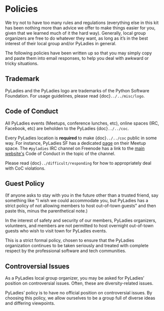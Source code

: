 # Policies

We try not to have too many rules and regulations (everything else in this kit has been nothing more than advice we offer to make things easier for you, given that we learned much of it the hard way). Generally, local group organizers are free to do whatever they want, as long as it’s in the best interest of their local group and/or PyLadies in general.

The following policies have been written up so that you may simply copy and paste them into email responses, to help you deal with awkward or tricky situations.

## Trademark

PyLadies and the PyLadies logo are trademarks of the Python Software Foundation. For usage guidelines, please read {doc}`../../misc/logo`.

## Code of Conduct

All PyLadies events (Meetups, conference lunches, etc), online spaces (IRC, Facebook, etc) are beholden to the PyLadies {doc}`../../coc`.

Every PyLadies location is **required** to make {doc}`../../coc` public in some way.  For instance, PyLadies SF has a dedicated [page] on their Meetup space.  The `#pyladies` IRC channel on Freenode has a link to the [main website's] Code of Conduct in the topic of the channel.

Please read {doc}`../difficult/responding` for how to appropriately deal with CoC violations.

## Guest Policy

(If anyone asks to stay with you in the future other than a trusted friend, say something like "I wish we could accommodate you, but
PyLadies has a strict policy of not allowing members to host out-of-town guests" and then paste this, minus the parenthetical note.)

In the interest of safety and security of our members, PyLadies organizers, volunteers, and members are not permitted to host overnight out-of-town guests who wish to visit town for PyLadies events.

This is a strict formal policy, chosen to ensure that the PyLadies organization continues to be taken seriously and treated with complete respect by the professional software and tech communities.

## Controversial Issues

As a PyLadies local group organizer, you may be asked for PyLadies’ position on controversial issues. Often, these are diversity-related issues.

PyLadies’ policy is to have no official position on controversial issues. By choosing this policy, we allow ourselves to be a group full of diverse ideas and differing viewpoints.

[main website's]: http://www.pyladies.com/CodeOfConduct/
[page]: http://www.meetup.com/PyLadiesSF/pages/Code_Of_Conduct/
